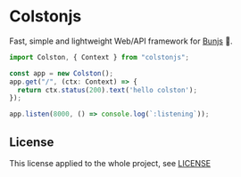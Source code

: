 # Colstonjs

Fast, simple and lightweight Web/API framework for [Bunjs](https://bun.sh) 🚀.

```typescript
import Colston, { Context } from "colstonjs";

const app = new Colston();
app.get("/", (ctx: Context) => {
  return ctx.status(200).text('hello colston');
});

app.listen(8000, () => console.log(`:listening`));
```

## License
This license applied to the whole project, see [LICENSE](/LICENSE.md)